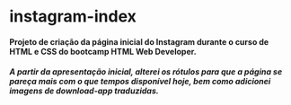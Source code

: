 # instagram-index

#### Projeto de criação da página inicial do Instagram durante o curso de HTML e CSS do bootcamp HTML Web Developer. 
##### A partir da apresentação inicial, alterei os rótulos para que a página se pareça mais com o que tempos disponível hoje, bem como adicionei imagens de download-app traduzidas.
